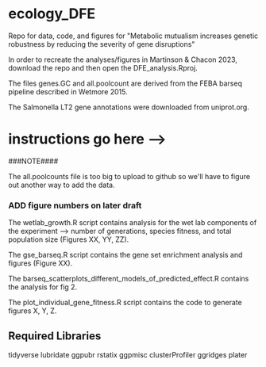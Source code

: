 # ecology_DFE
Repo for data, code, and figures for "Metabolic mutualism increases genetic robustness by reducing the severity of gene disruptions"


In order to recreate the analyses/figures in Martinson & Chacon 2023, download the repo and then open the DFE_analysis.Rproj.

The files genes.GC and all.poolcount are derived from the FEBA barseq pipeline described in Wetmore 2015. 

The Salmonella LT2 gene annotations were downloaded from uniprot.org. 

# instructions go here --> 

###NOTE####

The all.poolcounts file is too big to upload to github so we'll have to figure out another way to add the data. 

### ADD figure numbers on later draft ###

The wetlab_growth.R script contains analysis for the wet lab components of the experiment --> number of generations, species fitness, and total population size (Figures XX, YY, ZZ).

The gse_barseq.R script contains the gene set enrichment analysis and figures (Figure XX).

The barseq_scatterplots_different_models_of_predicted_effect.R contains the analysis for fig 2. 

The plot_individual_gene_fitness.R script contains the code to generate figures X, Y, Z.

## Required Libraries ##
tidyverse
lubridate
ggpubr
rstatix
ggpmisc
clusterProfiler
ggridges
plater
